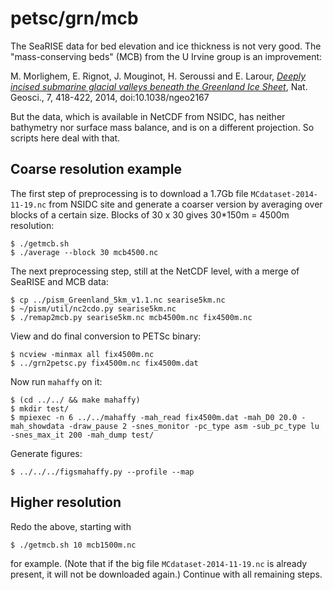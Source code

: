 petsc/grn/mcb
=============

The SeaRISE data for bed elevation and ice thickness is not very good.  The
"mass-conserving beds" (MCB) from the U Irvine group is an improvement:

M. Morlighem, E. Rignot, J. Mouginot, H. Seroussi and E. Larour,
[_Deeply incised submarine glacial valleys beneath the Greenland Ice Sheet_](http://www.nature.com/ngeo/journal/vaop/ncurrent/full/ngeo2167.html),
Nat. Geosci., 7, 418-422, 2014, doi:10.1038/ngeo2167

But the data, which is available in NetCDF from NSIDC, has neither bathymetry
nor surface mass balance, and is on a different projection.  So scripts here
deal with that.

Coarse resolution example
-------------------------

The first step of preprocessing is to download a 1.7Gb file `MCdataset-2014-11-19.nc`
from NSIDC site and generate a coarser version by averaging over blocks of a
certain size.  Blocks of 30 x 30 gives 30*150m = 4500m resolution:

    $ ./getmcb.sh
    $ ./average --block 30 mcb4500.nc

The next preprocessing step, still at the NetCDF level, with a merge of SeaRISE
and MCB data:

    $ cp ../pism_Greenland_5km_v1.1.nc searise5km.nc
    $ ~/pism/util/nc2cdo.py searise5km.nc
    $ ./remap2mcb.py searise5km.nc mcb4500m.nc fix4500m.nc

View and do final conversion to PETSc binary:

    $ ncview -minmax all fix4500m.nc
    $ ../grn2petsc.py fix4500m.nc fix4500m.dat

Now run `mahaffy` on it:

    $ (cd ../../ && make mahaffy)
    $ mkdir test/
    $ mpiexec -n 6 ../../mahaffy -mah_read fix4500m.dat -mah_D0 20.0 -mah_showdata -draw_pause 2 -snes_monitor -pc_type asm -sub_pc_type lu -snes_max_it 200 -mah_dump test/

Generate figures:

    $ ../../../figsmahaffy.py --profile --map

Higher resolution
-----------------

Redo the above, starting with

    $ ./getmcb.sh 10 mcb1500m.nc

for example.  (Note that if the big file `MCdataset-2014-11-19.nc` is already
present, it will not be downloaded again.)  Continue with all remaining steps.

